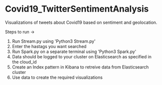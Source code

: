 # Covid19_TwitterSentimentAnalysis
Visualizations of tweets about Covid19 based on sentiment and geolocation.

Steps to run ->
1. Run Stream.py using 'Python3 Stream.py'
2. Enter the hastags you want searched
3. Run Spark.py on a separate terminal using 'Python3 Spark.py'
4. Data should be logged to your cluster on Elasticsearch as specified in the cloud_id
5. Create an Index pattern in Kibana to retreive data from Elasticsearch cluster
6. Use data to create the required visualizations


